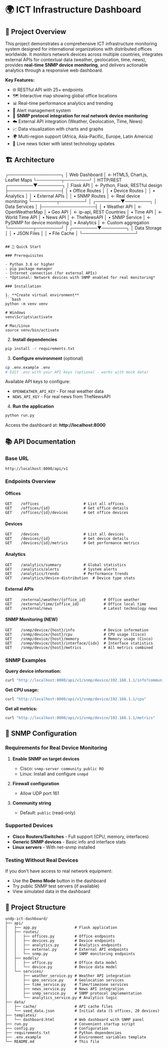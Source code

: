 # 🌍 ICT Infrastructure Dashboard

## 📖 Project Overview

This project demonstrates a comprehensive ICT infrastructure monitoring system designed for international organizations with distributed offices worldwide. It monitors network devices across multiple countries, integrates external APIs for contextual data (weather, geolocation, time, news), provides **real-time SNMP device monitoring**, and delivers actionable analytics through a responsive web dashboard.

**Key Features:**
- 🌐 RESTful API with 25+ endpoints
- 🗺️ Interactive map showing global office locations
- 📊 Real-time performance analytics and trending
- 🚨 Alert management system
- 🔧 **SNMP protocol integration for real network device monitoring**
- ☁️ External API integration (Weather, Geolocation, Time, News)
- 📈 Data visualization with charts and graphs
- 🌍 Multi-region support (Africa, Asia-Pacific, Europe, Latin America)
- 📰 Live news ticker with latest technology updates


## 🏗️ Architecture
┌─────────────────┐
│  Web Dashboard  │ ← HTML5, Chart.js, Leaflet Maps
└────────┬────────┘
         │ HTTP/REST
┌────────▼────────┐
│   Flask API     │ ← Python, Flask, RESTful design
├─────────────────┤
│ • Office Routes │
│ • Device Routes │
│ • Analytics     │
│ • External APIs │
│ • SNMP Routes   │ ← Real device monitoring
└────────┬────────┘
         │
┌────────▼────────┐
│  Data Services  │
├─────────────────┤
│ • Weather API   │ ← OpenWeatherMap
│ • Geo API       │ ← ip-api, REST Countries
│ • Time API      │ ← World Time API
│ • News API      │ ← TheNewsAPI
│ • SNMP Service  │ ← PySNMP for device monitoring
│ • Analytics     │ ← Custom aggregation
└────────┬────────┘
         │
┌────────▼────────┐
│  Data Storage   │
│ • JSON Files    │
│ • File Cache    │
└─────────────────┘
```

## 🚀 Quick Start

### Prerequisites

- Python 3.8 or higher
- pip package manager
- Internet connection (for external APIs)
- *Optional: Network devices with SNMP enabled for real monitoring*

### Installation

1. **Create virtual environment**
```bash
python -m venv venv

# Windows
venv\Scripts\activate

# Mac/Linux
source venv/bin/activate
```

2. **Install dependencies**
```bash
pip install -r requirements.txt
```

3. **Configure environment** (optional)
```bash
cp .env.example .env
# Edit .env with your API keys (optional - works with mock data)
```

Available API keys to configure:
- `OPENWEATHER_API_KEY` - For real weather data
- `NEWS_API_KEY` - For real news from TheNewsAPI

4. **Run the application**
```bash
python run.py
```

Access the dashboard at: **http://localhost:8000**

## 📚 API Documentation

### Base URL
```
http://localhost:8000/api/v1
```

### Endpoints Overview

#### Offices
```http
GET    /offices                    # List all offices
GET    /offices/{id}               # Get office details
GET    /offices/{id}/devices       # Get office devices
```

#### Devices
```http
GET    /devices                    # List all devices
GET    /devices/{id}               # Get device details
GET    /devices/{id}/metrics       # Get performance metrics
```

#### Analytics
```http
GET    /analytics/summary          # Global statistics
GET    /analytics/alerts           # System alerts
GET    /analytics/trends           # Performance trends
GET    /analytics/device-distribution  # Device type stats
```

#### External APIs
```http
GET    /external/weather/{office_id}        # Office weather
GET    /external/time/{office_id}           # Office local time
GET    /external/news                       # Latest technology news
```

#### SNMP Monitoring (NEW)
```http
GET    /snmp/device/{host}/info             # Device information
GET    /snmp/device/{host}/cpu              # CPU usage (Cisco)
GET    /snmp/device/{host}/memory           # Memory usage (Cisco)
GET    /snmp/device/{host}/interface/{idx}  # Interface statistics
GET    /snmp/device/{host}/metrics          # All metrics combined
```

### SNMP Examples

**Query device information:**
```bash
curl "http://localhost:8000/api/v1/snmp/device/192.168.1.1/info?community=public"
```

**Get CPU usage:**
```bash
curl "http://localhost:8000/api/v1/snmp/device/192.168.1.1/cpu"
```

**Get all metrics:**
```bash
curl "http://localhost:8000/api/v1/snmp/device/192.168.1.1/metrics"
```

## 🔧 SNMP Configuration

### Requirements for Real Device Monitoring

1. **Enable SNMP on target devices**
   - Cisco: `snmp-server community public RO`
   - Linux: Install and configure `snmpd`

2. **Firewall configuration**
   - Allow UDP port 161

3. **Community string**
   - Default: `public` (read-only)

### Supported Devices

- **Cisco Routers/Switches** - Full support (CPU, memory, interfaces)
- **Generic SNMP devices** - Basic info and interface stats
- **Linux servers** - With net-snmp installed

### Testing Without Real Devices

If you don't have access to real network equipment:
- Use the **Demo Mode** button in the dashboard
- Try public SNMP test servers (if available)
- View simulated data in the dashboard


## 📁 Project Structure
```
undp-ict-dashboard/
├── api/
│   ├── app.py                 # Flask application
│   ├── routes/
│   │   ├── offices.py         # Office endpoints
│   │   ├── devices.py         # Device endpoints
│   │   ├── analytics.py       # Analytics endpoints
│   │   ├── external.py        # External API endpoints
│   │   └── snmp.py            # SNMP monitoring endpoints
│   ├── models/
│   │   ├── office.py          # Office data model
│   │   └── device.py          # Device data model
│   └── services/
│       ├── weather_service.py # Weather API integration
│       ├── geo_service.py     # Geolocation services
│       ├── time_service.py    # Time/timezone services
│       ├── news_service.py    # News API integration
│       ├── snmp_service.py    # SNMP protocol implementation
│       └── analytics_service.py # Analytics logic
├── data/
│   ├── cache/                 # API cache files
│   └── seed_data.json         # Initial data (5 offices, 20 devices)
├── templates/
│   └── dashboard.html         # Web dashboard with SNMP panel
├── run.py                     # Convenient startup script
├── config.py                  # Configuration
├── requirements.txt           # Python dependencies
├── .env.example               # Environment variables template
└── README.md                  # This file
```
